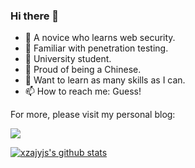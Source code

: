 ### Hi there 👋  
- 🔭 A novice who learns web security.
- 🌱 Familiar with penetration testing.
- 👯 University student.
- 🤔 Proud of being a Chinese.
- 💬 Want to learn as many skills as I can.
- 📫 How to reach me: Guess!


For more, please visit my personal blog:  
  
[![](https://img.shields.io/badge/blog-@xzajyjs-red.svg?style=flat-square&logo=appveyor)](https://xzajyjs.cn)


[![xzajyjs's github stats](https://github-readme-stats.vercel.app/api?username=xzajyjs&theme=dark)](https://github.com/anuraghazra/github-readme-stats)


